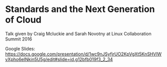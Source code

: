 # Standards and the Next Generation of Cloud

Talk given by Craig Mcluckie and Sarah Novotny at Linux Collaboration Summit 2016

Google Slides: https://docs.google.com/presentation/d/1wc9nJSyfjrUO2KpVgXt5KnSHVlWvXpho6eINkin5U5g/edit#slide=id.g12bfb019f3_2_34
